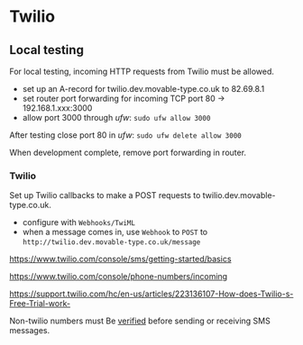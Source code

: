 Twilio
======

Local testing
-------------

For local testing, incoming HTTP requests from Twilio must be allowed.

- set up an A-record for twilio.dev.movable-type.co.uk to 82.69.8.1
- set router port forwarding for incoming TCP port 80 -> 192.168.1.xxx:3000
- allow port 3000 through *ufw*: `sudo ufw allow 3000`

After testing close port 80 in *ufw*: `sudo ufw delete allow 3000`

When development complete, remove port forwarding in router.

### Twilio

Set up Twilio callbacks to make a POST requests to twilio.dev.movable-type.co.uk.

- configure with `Webhooks/TwiML`
- when a message comes in, use `Webhook` to `POST` to `http://twilio.dev.movable-type.co.uk/message`

https://www.twilio.com/console/sms/getting-started/basics

https://www.twilio.com/console/phone-numbers/incoming

https://support.twilio.com/hc/en-us/articles/223136107-How-does-Twilio-s-Free-Trial-work-

Non-twilio numbers must Be [verified](https://www.twilio.com/console/phone-numbers/verified) before sending or receiving SMS messages.
